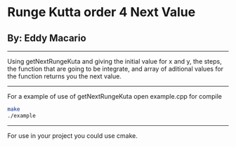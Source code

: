 # Runge Kutta order 4 Next Value

## By: Eddy Macario

---

Using getNextRungeKuta and giving the initial value for x and y, the steps, the function that are going to be integrate, and array of aditional values for the function returns you the next value.

---

For a example of use of getNextRungeKuta open example.cpp for compile

```bash
make
./example
```

---

For use in your project you could use cmake.
